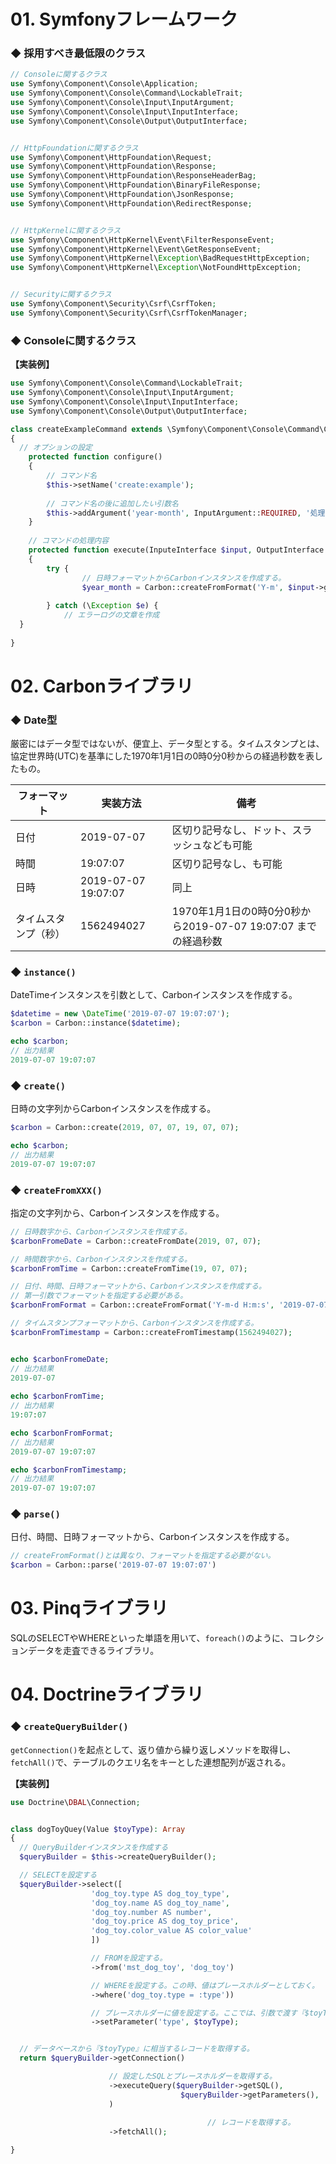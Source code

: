 # 01. Symfonyフレームワーク

### ◆ 採用すべき最低限のクラス

```PHP
// Consoleに関するクラス
use Symfony\Component\Console\Application;
use Symfony\Component\Console\Command\LockableTrait;
use Symfony\Component\Console\Input\InputArgument;
use Symfony\Component\Console\Input\InputInterface;
use Symfony\Component\Console\Output\OutputInterface;


// HttpFoundationに関するクラス
use Symfony\Component\HttpFoundation\Request;
use Symfony\Component\HttpFoundation\Response;
use Symfony\Component\HttpFoundation\ResponseHeaderBag;
use Symfony\Component\HttpFoundation\BinaryFileResponse;
use Symfony\Component\HttpFoundation\JsonResponse;
use Symfony\Component\HttpFoundation\RedirectResponse;


// HttpKernelに関するクラス
use Symfony\Component\HttpKernel\Event\FilterResponseEvent;
use Symfony\Component\HttpKernel\Event\GetResponseEvent;
use Symfony\Component\HttpKernel\Exception\BadRequestHttpException;
use Symfony\Component\HttpKernel\Exception\NotFoundHttpException;


// Securityに関するクラス
use Symfony\Component\Security\Csrf\CsrfToken;
use Symfony\Component\Security\Csrf\CsrfTokenManager;
```



### ◆ Consoleに関するクラス

**【実装例】**

```PHP
use Symfony\Component\Console\Command\LockableTrait;
use Symfony\Component\Console\Input\InputArgument;
use Symfony\Component\Console\Input\InputInterface;
use Symfony\Component\Console\Output\OutputInterface;

class createExampleCommand extends \Symfony\Component\Console\Command\Command
{
  // オプションの設定
	protected function configure()
	{
		// コマンド名
		$this->setName('create:example');
    
		// コマンド名の後に追加したい引数名
		$this->addArgument('year-month', InputArgument::REQUIRED, '処理年月を設定してください。')
	}
  
	// コマンドの処理内容
	protected function execute(InputeInterface $input, OutputInterface $output)
	{
		try {
				// 日時フォーマットからCarbonインスタンスを作成する。
				$year_month = Carbon::createFromFormat('Y-m', $input->getArgument('year-month'));
		
		} catch (\Exception $e) {
			// エラーログの文章を作成
  }  
  
}
```



# 02. Carbonライブラリ

### ◆ Date型

厳密にはデータ型ではないが、便宜上、データ型とする。タイムスタンプとは、協定世界時(UTC)を基準にした1970年1月1日の0時0分0秒からの経過秒数を表したもの。

| フォーマット         | 実装方法            | 備考                                                         |
| -------------------- | ------------------- | ------------------------------------------------------------ |
| 日付                 | 2019-07-07          | 区切り記号なし、ドット、スラッシュなども可能                 |
| 時間                 | 19:07:07            | 区切り記号なし、も可能                                       |
| 日時                 | 2019-07-07 19:07:07 | 同上                                                         |
| タイムスタンプ（秒） | 1562494027          | 1970年1月1日の0時0分0秒から2019-07-07 19:07:07 までの経過秒数 |



### ◆ ```instance()``` 

DateTimeインスタンスを引数として、Carbonインスタンスを作成する。

```PHP
$datetime = new \DateTime('2019-07-07 19:07:07');
$carbon = Carbon::instance($datetime);

echo $carbon;
// 出力結果
2019-07-07 19:07:07
```



### ◆ ```create()```

日時の文字列からCarbonインスタンスを作成する。

```PHP
$carbon = Carbon::create(2019, 07, 07, 19, 07, 07);

echo $carbon;
// 出力結果
2019-07-07 19:07:07
```



### ◆ ```createFromXXX()```

指定の文字列から、Carbonインスタンスを作成する。

```PHP
// 日時数字から、Carbonインスタンスを作成する。
$carbonFromeDate = Carbon::createFromDate(2019, 07, 07);

// 時間数字から、Carbonインスタンスを作成する。
$carbonFromTime = Carbon::createFromTime(19, 07, 07);

// 日付、時間、日時フォーマットから、Carbonインスタンスを作成する。
// 第一引数でフォーマットを指定する必要がある。
$carbonFromFormat = Carbon::createFromFormat('Y-m-d H:m:s', '2019-07-07 19:07:07');

// タイムスタンプフォーマットから、Carbonインスタンスを作成する。
$carbonFromTimestamp = Carbon::createFromTimestamp(1562494027);


echo $carbonFromeDate;
// 出力結果  
2019-07-07
  
echo $carbonFromTime;
// 出力結果  
19:07:07

echo $carbonFromFormat;
// 出力結果    
2019-07-07 19:07:07

echo $carbonFromTimestamp;
// 出力結果
2019-07-07 19:07:07
```



### ◆ ```parse()```

日付、時間、日時フォーマットから、Carbonインスタンスを作成する。

```PHP
// createFromFormat()とは異なり、フォーマットを指定する必要がない。
$carbon = Carbon::parse('2019-07-07 19:07:07')
```




# 03. Pinqライブラリ

SQLのSELECTやWHEREといった単語を用いて、```foreach()```のように、コレクションデータを走査できるライブラリ。



# 04. Doctrineライブラリ

### ◆ ```createQueryBuilder()```

```getConnection()```を起点として、返り値から繰り返しメソッドを取得し、```fetchAll()```で、テーブルのクエリ名をキーとした連想配列が返される。

**【実装例】**

```PHP
use Doctrine\DBAL\Connection;


class dogToyQuey(Value $toyType): Array
{
  // QueryBuilderインスタンスを作成する
  $queryBuilder = $this->createQueryBuilder();

  // SELECTを設定する
  $queryBuilder->select([
                  'dog_toy.type AS dog_toy_type',
                  'dog_toy.name AS dog_toy_name',
                  'dog_toy.number AS number',
                  'dog_toy.price AS dog_toy_price',
                  'dog_toy.color_value AS color_value'
                  ])

                  // FROMを設定する。
                  ->from('mst_dog_toy', 'dog_toy')

                  // WHEREを設定する。この時、値はプレースホルダーとしておく。
                  ->where('dog_toy.type = :type'))

                  // プレースホルダーに値を設定する。ここでは、引数で渡す『$toyType』とする。
                  ->setParameter('type', $toyType);


  // データベースから『$toyType』に相当するレコードを取得する。
  return $queryBuilder->getConnection()

                      // 設定したSQLとプレースホルダーを取得する。
                      ->executeQuery($queryBuilder->getSQL(),
                                      $queryBuilder->getParameters(),
                      )
    
											// レコードを取得する。
                      ->fetchAll();

}
```
